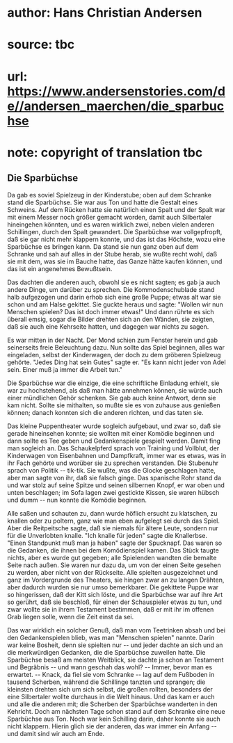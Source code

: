 # author: Hans Christian Andersen
# source: tbc
# url: https://www.andersenstories.com/de//andersen_maerchen/die_sparbuchse
# note: copyright of translation tbc

## Die Sparbüchse 

Da gab es soviel Spielzeug in der Kinderstube; oben auf dem Schranke
stand die Sparbüchse. Sie war aus Ton und hatte die Gestalt eines
Schweins. Auf dem Rücken hatte sie natürlich einen Spalt und der Spalt
war mit einem Messer noch größer gemacht worden, damit auch Silbertaler
hineingehen könnten, und es waren wirklich zwei, neben vielen anderen
Schillingen, durch den Spalt gewandert. Die Sparbüchse war
vollgepfropft, daß sie gar nicht mehr klappern konnte, und das ist das
Höchste, wozu eine Sparbüchse es bringen kann. Da stand sie nun ganz
oben auf dem Schranke und sah auf alles in der Stube herab, sie wußte
recht wohl, daß sie mit dem, was sie im Bauche hatte, das Ganze hätte
kaufen können, und das ist ein angenehmes Bewußtsein.

Das dachten die anderen auch, obwohl sie es nicht sagten; es gab ja auch
andere Dinge, um darüber zu sprechen. Die Kommodenschublade stand halb
aufgezogen und darin erhob sich eine große Puppe; etwas alt war sie
schon und am Halse gekittet. Sie guckte heraus und sagte: "Wollen wir
nun Menschen spielen? Das ist doch immer etwas!" Und dann rührte es
sich überall emsig, sogar die Bilder drehten sich an den Wänden, sie
zeigten, daß sie auch eine Kehrseite hatten, und dagegen war nichts zu
sagen.

Es war mitten in der Nacht. Der Mond schien zum Fenster herein und gab
seinerseits freie Beleuchtung dazu. Nun sollte das Spiel beginnen, alles
war eingeladen, selbst der Kinderwagen, der doch zu dem gröberen
Spielzeug gehörte. "Jedes Ding hat sein Gutes" sagte er. "Es kann
nicht jeder von Adel sein. Einer muß ja immer die Arbeit tun."

Die Sparbüchse war die einzige, die eine schriftliche Einladung erhielt,
sie war zu hochstehend, als daß man hätte annehmen können, sie würde
auch einer mündlichen Gehör schenken. Sie gab auch keine Antwort, denn
sie kam nicht. Sollte sie mithalten, so mußte sie es von zuhause aus
genießen können; danach konnten sich die anderen richten, und das taten
sie.

Das kleine Puppentheater wurde sogleich aufgebaut, und zwar so, daß sie
gerade hineinsehen konnte; sie wollten mit einer Komödie beginnen und
dann sollte es Tee geben und Gedankenspiele gespielt werden. Damit fing
man sogleich an. Das Schaukelpferd sprach von Training und Vollblut, der
Kinderwagen von Eisenbahnen und Dampfkraft, immer war es etwas, was in
ihr Fach gehörte und worüber sie zu sprechen verstanden. Die Stubenuhr
sprach von Politik -- tik-tik. Sie wußte, was die Glocke geschlagen
hatte, aber man sagte von ihr, daß sie falsch ginge. Das spanische Rohr
stand da und war stolz auf seine Spitze und seinen silbernen Knopf, er
war oben und unten beschlagen; im Sofa lagen zwei gestickte Kissen, sie
waren hübsch und dumm -- nun konnte die Komödie beginnen.

Alle saßen und schauten zu, dann wurde höflich ersucht zu klatschen, zu
knallen oder zu poltern, ganz wie man eben aufgelegt sei durch das
Spiel. Aber die Reitpeitsche sagte, daß sie niemals für ältere Leute,
sondern nur für die Unverlobten knalle. "Ich knalle für jeden" sagte
die Knallerbse. "Einen Standpunkt muß man ja haben" sagte der
Spucknapf. Das waren so die Gedanken, die ihnen bei dem Komödienspiel
kamen. Das Stück taugte nichts, aber es wurde gut gegeben; alle
Spielenden wandten die bemalte Seite nach außen. Sie waren nur dazu da,
um von der einen Seite gesehen zu werden, aber nicht von der Rückseite.
Alle spielten ausgezeichnet und ganz im Vordergrunde des Theaters, sie
hingen zwar an zu langen Drähten, aber dadurch wurden sie nur umso
bemerkbarer. Die gekittete Puppe war so hingerissen, daß der Kitt sich
löste, und die Sparbüchse war auf ihre Art so gerührt, daß sie beschloß,
für einen der Schauspieler etwas zu tun, und zwar wollte sie in ihrem
Testament bestimmen, daß er mit ihr im offenen Grab liegen solle, wenn
die Zeit einst da sei.

Das war wirklich ein solcher Genuß, daß man vom Teetrinken absah und bei
den Gedankenspielen blieb, was man "Menschen spielen" nannte. Darin
war keine Bosheit, denn sie spielten nur -- und jeder dachte an sich und
an die merkwürdigen Gedanken, die die Sparbüchse zuweilen hatte. Die
Sparbüchse besaß am meisten Weitblick, sie dachte ja schon an Testament
und Begräbnis -- und wann geschah das wohl? -- Immer, bevor man es
erwartet. -- Knack, da fiel sie vom Schranke -- lag auf dem Fußboden in
tausend Scherben, während die Schillinge tanzten und sprangen; die
kleinsten drehten sich um sich selbst, die großen rollten, besonders der
eine Silbertaler wollte durchaus in die Welt hinaus. Und das kam er auch
und alle die anderen mit; die Scherben der Sparbüchse wanderten in den
Kehricht. Doch am nächsten Tage schon stand auf dem Schranke eine neue
Sparbüchse aus Ton. Noch war kein Schilling darin, daher konnte sie auch
nicht klappern. Hierin glich sie der anderen, das war immer ein Anfang
-- und damit sind wir auch am Ende.
